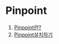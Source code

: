 # Pinpoint

1. [Pinpoint란?](https://techjisu.tistory.com/145)
2. [Pinpoint설치하기](https://techjisu.tistory.com/146)